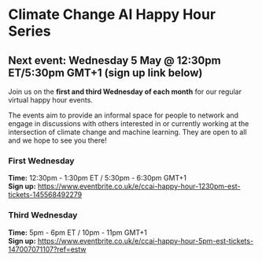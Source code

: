 # Climate Change AI Happy Hour Series

## Next event: Wednesday 5 May @ 12:30pm ET/5:30pm GMT+1 (sign up link below)

Join us on the **first and third Wednesday of each month** for our regular virtual happy hour events. 

The events aim to provide an informal space for people to network and engage in discussions with others interested in or currently working at the intersection of climate change and machine learning. They are open to all and we hope to see you there!


### First Wednesday
**Time:** 12:30pm - 1:30pm ET / 5:30pm - 6:30pm GMT+1 <br>
**Sign up:** <https://www.eventbrite.co.uk/e/ccai-happy-hour-1230pm-est-tickets-145568492279> 



### Third Wednesday
**Time:** 5pm - 6pm ET / 10pm - 11pm GMT+1 <br>
**Sign up:** <https://www.eventbrite.co.uk/e/ccai-happy-hour-5pm-est-tickets-147007071107?ref=estw>

